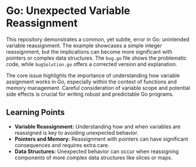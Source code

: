 # Go: Unexpected Variable Reassignment

This repository demonstrates a common, yet subtle, error in Go: unintended variable reassignment.  The example showcases a simple integer reassignment, but the implications can become more significant with pointers or complex data structures.  The `bug.go` file shows the problematic code, while `bugSolution.go` offers a corrected version and explanation.

The core issue highlights the importance of understanding how variable assignment works in Go, especially within the context of functions and memory management.  Careful consideration of variable scope and potential side effects is crucial for writing robust and predictable Go programs.

## Learning Points

* **Variable Reassignment:**  Understanding how and when variables are reassigned is key to avoiding unexpected behavior.
* **Pointers and Memory:**  Reassignment with pointers can have significant consequences and requires extra care.
* **Data Structures:**  Unexpected behavior can occur when reassigning components of more complex data structures like slices or maps.